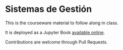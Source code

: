 # Sistemas de Gestión

This is the courseware material to follow along in class.

It is deployed as a Jupyter Book [available online](https://elc.github.io/sistemas-de-gestion/).

Contributions are welcome through Pull Requests.
